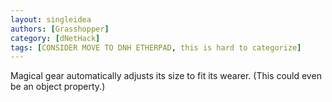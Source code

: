 ```yaml
---
layout: singleidea
authors: [Grasshopper]
category: [dNetHack]
tags: [CONSIDER MOVE TO DNH ETHERPAD, this is hard to categorize]
---
```

Magical gear automatically adjusts its size to fit its wearer. (This could even be an object property.)
